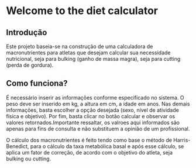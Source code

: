 <h1>Welcome to the diet calculator</h1>
<section>
<h2>Introdução</h2>
  <p>Este projeto baseia-se na construção de uma calculadora de macronutrientes para atletas que desejam calcular sua necessidade nutricional, seja para bulking (ganho de massa magra), seja para cutting (perda de gordura).</p>
<h2>Como funciona?</h2>
  <p>É necessário inserir as informações conforme especificado no sistema. O peso deve ser inserido em kg, a altura em cm, a idade em anos. Nas demais informações, basta escolher a opção desejada (sexo, nível de atividade física e objetivo). Por fim, basta clicar no botão calcular e observar os valores retornados.Importante ressaltar, os valroes aqui informados são apenas para fins de consulta e não substituem a opinião de um profissional.</p>
  <p>O cálculo dos macronutrientes é feito tendo como base o método de Harris-Benedict, para o cálculo da taxa metabólica basal e após esse cálculo, se aplica um fator de correção, de acordo com o objetivo do atleta, seja bulking ou cutting.</p>
</section>



